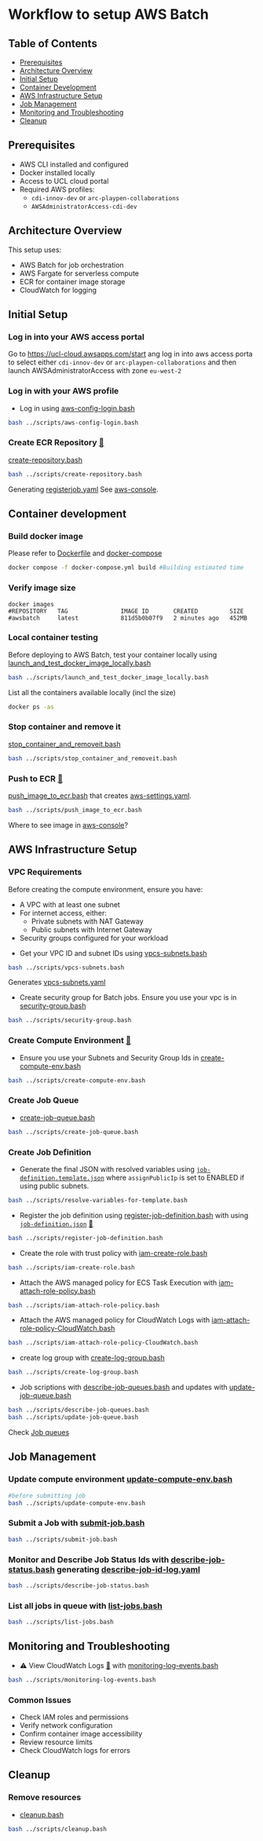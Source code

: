 # Workflow to setup AWS Batch
## Table of Contents
- [Prerequisites](#prerequisites)
- [Architecture Overview](#architecture-overview)
- [Initial Setup](#initial-setup)
- [Container Development](#container-development)
- [AWS Infrastructure Setup](#aws-infrastructure-setup)
- [Job Management](#job-management)
- [Monitoring and Troubleshooting](#monitoring-and-troubleshooting)
- [Cleanup](#cleanup)

## Prerequisites
- AWS CLI installed and configured
- Docker installed locally
- Access to UCL cloud portal
- Required AWS profiles:
  - `cdi-innov-dev` or `arc-playpen-collaborations`
  - `AWSAdministratorAccess-cdi-dev`

## Architecture Overview
This setup uses:
- AWS Batch for job orchestration
- AWS Fargate for serverless compute
- ECR for container image storage
- CloudWatch for logging

## Initial Setup

### Log in into your AWS access portal
Go to https://ucl-cloud.awsapps.com/start ang log in into aws access porta to select either `cdi-innov-dev` or `arc-playpen-collaborations` and then launch AWSAdministratorAccess with zone `eu-west-2`

### Log in with your AWS profile
* Log in using [aws-config-login.bash](../scripts/aws-config-login.bash)
```bash
bash ../scripts/aws-config-login.bash
```

### Create ECR Repository [:link:](https://eu-west-2.console.aws.amazon.com/batch/home?region=eu-west-2#job-definition/ec2/new) 
[create-repository.bash](../scripts/create-repository.bash)
```bash
bash ../scripts/create-repository.bash
```
Generating [registerjob.yaml](configs/registerjob.yaml)
See [aws-console](https://eu-west-2.console.aws.amazon.com/ecr/private-registry/repositories?region=eu-west-2).

## Container development
### Build docker image
Please refer to [Dockerfile](Dockerfile) and [docker-compose](docker-compose.yml)
```bash
docker compose -f docker-compose.yml build #Building estimated time
```
### Verify image size
```
docker images
#REPOSITORY   TAG               IMAGE ID       CREATED         SIZE
#awsbatch     latest            811d5b0b07f9   2 minutes ago   452MB
```

### Local container testing
Before deploying to AWS Batch, test your container locally using [launch_and_test_docker_image_locally.bash](../scripts/launch_and_test_docker_image_locally.bash)
```bash
bash ../scripts/launch_and_test_docker_image_locally.bash
```
List all the containers available locally  (incl the size)
```bash
docker ps -as
```

### Stop container and remove it
[stop_container_and_removeit.bash](../scripts/stop_container_and_removeit.bash)
```bash
bash ../scripts/stop_container_and_removeit.bash
```

### Push to ECR [:link:](https://docs.aws.amazon.com/AmazonECR/latest/userguide/docker-push-ecr-image.html)
[push_image_to_ecr.bash](../scripts/push_image_to_ecr.bash) that creates [aws-settings.yaml](../configs/aws-settings.yaml).
```bash
bash ../scripts/push_image_to_ecr.bash
```
Where to see image in [aws-console](?)?


## AWS Infrastructure Setup
### VPC Requirements
Before creating the compute environment, ensure you have:
- A VPC with at least one subnet
- For internet access, either:
  - Private subnets with NAT Gateway
  - Public subnets with Internet Gateway
- Security groups configured for your workload

* Get your VPC ID and subnet IDs using [vpcs-subnets.bash](../scripts/vpcs-subnets.bash )
```bash
bash ../scripts/vpcs-subnets.bash 
```
Generates [vpcs-subnets.yaml](configs/vpcs-subnets.yaml)

* Create security group for Batch jobs. Ensure you use your vpc is in [security-group.bash](../scripts/security-group.bash)
```bash
bash ../scripts/security-group.bash
```    

### Create Compute Environment [:link:](https://aws.amazon.com/blogs/aws/run-large-scale-simulations-with-aws-batch-multi-container-jobs/)
* Ensure you use your Subnets and Security Group Ids in [create-compute-env.bash](../scripts/create-compute-env.bash)
```bash
bash ../scripts/create-compute-env.bash
```

### Create Job Queue

* [create-job-queue.bash](../scripts/create-job-queue.bash)
```bash
bash ../scripts/create-job-queue.bash
```

### Create Job Definition
* Generate the final JSON with resolved variables using [`job-definition.template.json`](configs/job-definition.template.json) where `assignPublicIp` is set to ENABLED if using public subnets.
```bash 
bash ../scripts/resolve-variables-for-template.bash
```

* Register the job definition using [register-job-definition.bash](../scripts/register-job-definition.bash) with using [`job-definition.json`](configs/job-definition.json) [:link:](https://docs.aws.amazon.com/batch/latest/userguide/when-to-use-fargate.html)
```bash
bash ../scripts/register-job-definition.bash
```
* Create the role with trust policy with [iam-create-role.bash](../scripts/iam-create-role.bash) 
```bash
bash ../scripts/iam-create-role.bash 
```
* Attach the AWS managed policy for ECS Task Execution with [iam-attach-role-policy.bash](../scripts/iam-attach-role-policy.bash)
```bash
bash ../scripts/iam-attach-role-policy.bash
```
* Attach the AWS managed policy for CloudWatch Logs with [iam-attach-role-policy-CloudWatch.bash](../scripts/iam-attach-role-policy-CloudWatch.bash)
```bash
bash ../scripts/iam-attach-role-policy-CloudWatch.bash
```
* create log group with [create-log-group.bash](../scripts/create-log-group.bash)
```bash
bash ../scripts/create-log-group.bash 
```
* Job scriptions with [describe-job-queues.bash](../scripts/describe-job-queues.bash) and updates with [update-job-queue.bash](../scripts/update-job-queue.bash)
```bash
bash ../scripts/describe-job-queues.bash 
bash ../scripts/update-job-queue.bash
```
Check [Job queues](https://eu-west-2.console.aws.amazon.com/batch/home?region=eu-west-2#queues)


## Job Management 

### Update compute environment [update-compute-env.bash](../scripts/update-compute-env.bash)
```bash
#before submitting job
bash ../scripts/update-compute-env.bash
```

### Submit a Job with [submit-job.bash](../scripts/submit-job.bash)
```bash
bash ../scripts/submit-job.bash
```

### Monitor and Describe Job Status Ids with [describe-job-status.bash](../scripts/describe-job-status.bash) generating [describe-job-id-log.yaml](configs/describe-job-id-log.yaml)
```bash
bash ../scripts/describe-job-status.bash
```

### List all jobs in queue with [list-jobs.bash](../scripts/list-jobs.bash)
```bash
bash ../scripts/list-jobs.bash
```

## Monitoring and Troubleshooting
* :warning: View CloudWatch Logs [:link:](https://boto3.amazonaws.com/v1/documentation/api/latest/reference/services/logs.html) with [monitoring-log-events.bash](../scripts/monitoring-log-events.bash)
```bash
bash ../scripts/monitoring-log-events.bash
```

### Common Issues
- Check IAM roles and permissions
- Verify network configuration
- Confirm container image accessibility
- Review resource limits
- Check CloudWatch logs for errors

## Cleanup
### Remove resources
* [cleanup.bash](../scripts/cleanup.bash)
```bash
bash ../scripts/cleanup.bash
```
